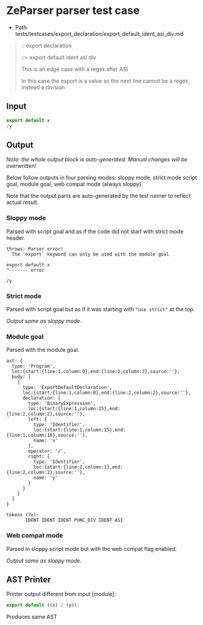 # ZeParser parser test case

- Path: tests/testcases/export_declaration/export_default_ident_asi_div.md

> :: export declaration
>
> ::> export default ident asi div
>
> This is an edge case with a regex after ASI
>
> In this case the export is a value so the next line cannot be a regex, instead a division

## Input

`````js
export default x
/y
`````

## Output

_Note: the whole output block is auto-generated. Manual changes will be overwritten!_

Below follow outputs in four parsing modes: sloppy mode, strict mode script goal, module goal, web compat mode (always sloppy).

Note that the output parts are auto-generated by the test runner to reflect actual result.

### Sloppy mode

Parsed with script goal and as if the code did not start with strict mode header.

`````
throws: Parser error!
  The `export` keyword can only be used with the module goal

export default x
^------- error

/y
`````

### Strict mode

Parsed with script goal but as if it was starting with `"use strict"` at the top.

_Output same as sloppy mode._

### Module goal

Parsed with the module goal.

`````
ast: {
  type: 'Program',
  loc:{start:{line:1,column:0},end:{line:2,column:2},source:''},
  body: [
    {
      type: 'ExportDefaultDeclaration',
      loc:{start:{line:1,column:0},end:{line:2,column:2},source:''},
      declaration: {
        type: 'BinaryExpression',
        loc:{start:{line:1,column:15},end:{line:2,column:2},source:''},
        left: {
          type: 'Identifier',
          loc:{start:{line:1,column:15},end:{line:1,column:16},source:''},
          name: 'x'
        },
        operator: '/',
        right: {
          type: 'Identifier',
          loc:{start:{line:2,column:1},end:{line:2,column:2},source:''},
          name: 'y'
        }
      }
    }
  ]
}

tokens (7x):
       IDENT IDENT IDENT PUNC_DIV IDENT ASI
`````


### Web compat mode

Parsed in sloppy script mode but with the web compat flag enabled.

_Output same as sloppy mode._

## AST Printer

Printer output different from input [module]:

````js
export default ((x) / (y));
````

Produces same AST
